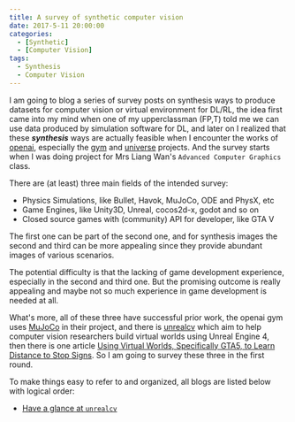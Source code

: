 ```yaml
---
title: A survey of synthetic computer vision
date: 2017-5-11 20:00:00
categories:
  - [Synthetic]
  - [Computer Vision]
tags: 
  - Synthesis
  - Computer Vision
---
```


I am going to blog a series of survey posts on synthesis ways to produce datasets for computer vision or virtual environment for DL/RL, the idea first came into my mind when one of my upperclassman (FP,T) told me we can use data produced by simulation software for DL,<!-- more --> and later on I realized that these ***synthesis*** ways are actually feasible when I encounter the works of [openai](https://github.com/openai), especially the [gym](https://github.com/openai/gym) and [universe](https://github.com/openai/universe) projects. And the survey starts when I was doing project for Mrs Liang Wan's `Advanced Computer Graphics` class.

There are (at least) three main fields of the intended survey:

* Physics Simulations, like Bullet, Havok, MuJoCo, ODE and PhysX, etc
* Game Engines, like Unity3D, Unreal, cocos2d-x, godot and so on
* Closed source games with (community) API for developer, like GTA V

The first one can be part of the second one, and for synthesis images the second and third can be more appealing since they provide abundant images of various scenarios.

The potential difficulty is that the lacking of game development experience, especially in the second and third one. But the promising outcome is really appealing and maybe not so much experience in game development is needed at all.

What's more, all of these three have successful prior work, the openai gym uses [MuJoCo](https://github.com/openai/gym#mujoco) in their project, and there is [unrealcv](https://github.com/unrealcv/unrealcv) which aim to help computer vision researchers build virtual worlds using Unreal Engine 4, then there is one article [Using Virtual Worlds, Specifically GTA5, to Learn
Distance to Stop Signs](http://orfe.princeton.edu/~alaink/SmartDrivingCars/DeepLearning/GTAV_TRB_Final.pdf). So I am going to survey these three in the first round.

To make things easy to refer to and organized, all blogs are listed below with logical order:

* [Have a glance at `unrealcv`](../have_a_glance_at_unrealcv)
